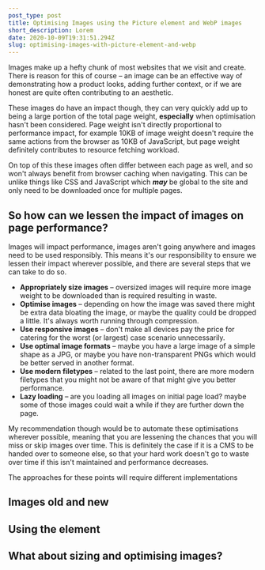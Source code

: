 ```yaml
---
post_type: post
title: Optimising Images using the Picture element and WebP images
short_description: Lorem
date: 2020-10-09T19:31:51.294Z
slug: optimising-images-with-picture-element-and-webp
---
```

Images make up a hefty chunk of most websites that we visit and create. There is reason for this of course – an image can be an effective way of demonstrating how a product looks, adding further context, or if we are honest are quite often contributing to an aesthetic.

These images do have an impact though, they can very quickly add up to being a large portion of the total page weight, **especially** when optimisation hasn't been considered. Page weight isn't directly proportional to performance impact, for example 10KB of image weight doesn't require the same actions from the browser as 10KB of JavaScript, but page weight definitely contributes to resource fetching workload. 

On top of this these images often differ between each page as well, and so won't always benefit from browser caching when navigating. This can be unlike things like CSS and JavaScript which ***may*** be global to the site and only need to be downloaded once for multiple pages.

## So how can we lessen the impact of images on page performance?

Images will impact performance, images aren't going anywhere and images need to be used responsibly. This means it's our responsibility to ensure we lessen their impact wherever possible, and there are several steps that we can take to do so.

* **Appropriately size images** – oversized images will require more image weight to be downloaded than is required resulting in waste.
* **Optimise images** – depending on how the image was saved there might be extra data bloating the image, or maybe the quality could be dropped a little. It's always worth running through compression.
* **Use responsive images** – don't make all devices pay the price for catering for the worst (or largest) case scenario unnecessarily.
* **Use optimal image formats** – maybe you have a large image of a simple shape as a JPG, or maybe you have non-transparent PNGs which would be better served in another format.
* **Use modern filetypes** – related to the last point, there are more modern filetypes that you might not be aware of that might give you better performance.
* **Lazy loading** – are you loading all images on initial page load? maybe some of those images could wait a while if they are further down the page.

My recommendation though would be to automate these optimisations wherever possible, meaning that you are lessening the chances that you will miss or skip images over time. This is definitely the case if it is a CMS to be handed over to someone else, so that your hard work doesn't go to waste over time if this isn't maintained and performance decreases.

The approaches for these points will require different implementations 

## Images old and new

## Using the <picture> element



## What about sizing and optimising images?